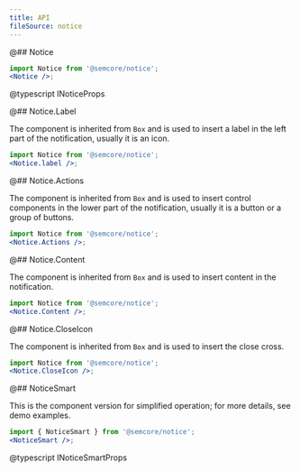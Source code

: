 ```yaml
---
title: API
fileSource: notice
---
```


@## Notice

```jsx
import Notice from '@semcore/notice';
<Notice />;
```

@typescript INoticeProps

@## Notice.Label

The component is inherited from `Box` and is used to insert a label in the left part of the notification, usually it is an icon.

```jsx
import Notice from '@semcore/notice';
<Notice.label />;
```

@## Notice.Actions

The component is inherited from `Box` and is used to insert control components in the lower part of the notification, usually it is a button or a group of buttons.

```jsx
import Notice from '@semcore/notice';
<Notice.Actions />;
```

@## Notice.Content

The component is inherited from `Box` and is used to insert content in the notification.

```jsx
import Notice from '@semcore/notice';
<Notice.Content />;
```

@## Notice.CloseIcon

The component is inherited from `Box` and is used to insert the close cross.

```jsx
import Notice from '@semcore/notice';
<Notice.CloseIcon />;
```

@## NoticeSmart

This is the component version for simplified operation; for more details, see demo examples.

```jsx
import { NoticeSmart } from '@semcore/notice';
<NoticeSmart />;
```

@typescript INoticeSmartProps
